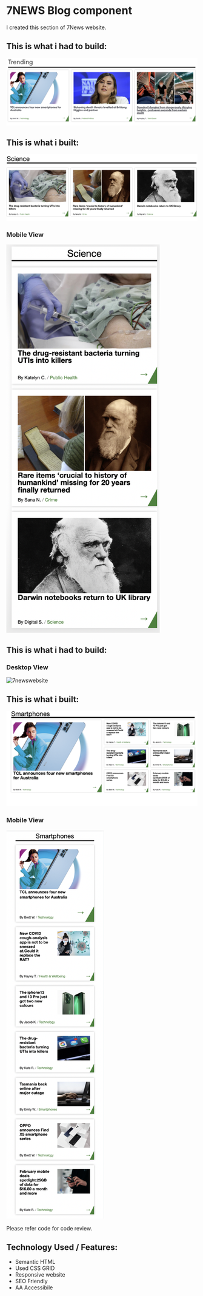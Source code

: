 # 7NEWS Blog component

I created this section of 7News website.

## This is what i had to build:
![7newswebsite](https://raw.githubusercontent.com/toshikaraghuwanshi/portfolio/main/7newsblog.png)

## This is what i built:
![7newswebsite](https://raw.githubusercontent.com/toshikaraghuwanshi/portfolio/main/7newstoshika.png)

### Mobile View
![7newswebsite](https://github.com/toshikaraghuwanshi/NEWS/blob/main/screenshot/My%20image%20mobile%20view1.png?raw=true)


## This is what i had to build:
### Desktop View
![7newswebsite](https://github.com/toshikaraghuwanshi/NEWS/blob/main/screenshot/7news%20image.png?raw=true)

## This is what i built:
![7newswebsite](https://github.com/toshikaraghuwanshi/NEWS/blob/main/screenshot/my%20image.png?raw=true)

### Mobile View
![7newswebsite](https://github.com/toshikaraghuwanshi/NEWS/blob/main/screenshot/my%20image%20mobile%20view.png?raw=true)


Please refer code for code review.

## Technology Used / Features:
- Semantic HTML
- Used CSS GRID
- Responsive website
- SEO Friendly
- AA Accessibile
